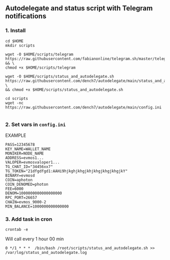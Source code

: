 ## Autodelegate and status script with Telegram notifications

### 1. Install

```
cd $HOME
mkdir scripts

wget -O $HOME/scripts/telegram https://raw.githubusercontent.com/fabianonline/telegram.sh/master/telegram && \
chmod +x $HOME/scripts/telegram

wget -O $HOME/scripts/status_and_autodelegate.sh https://raw.githubusercontent.com/dench7/autodelegate/main/status_and_autodelegate.sh \
&& chmod +x $HOME/scripts/status_and_autodelegate.sh

cd scripts
wget -nc https://raw.githubusercontent.com/dench7/autodelegate/main/config.ini
 
```

### 2. Set vars in `config.ini`

EXAMPLE
```
PASS=12345678
KEY_NAME=WALLET_NAME
MONIKER=NODE_NAME
ADDRESS=evmos1... 
VALOPER=evmosvaloper1...
TG_CHAT_ID="34456xx7"
TG_TOKEN="21dfgdfgd1:AAHi9hjkghjkhgjkhjkhgjkhgjkhgjkY"
BINARY=evmosd
COIN=aphoton
COIN_DENOMED=photon
FEE=6000
DENOM=1000000000000000000
RPC_PORT=26657
CHAIN=evmos_9000-2
MIN_BALANCE=1000000000000000
```

### 3. Add task in cron

```
crontab -e
```
 
Will call every 1 hour 00 min

```
0 */1 * * *  /bin/bash /root/scripts/status_and_autodelegate.sh >> /var/log/status_and_autodelegate.log

```

